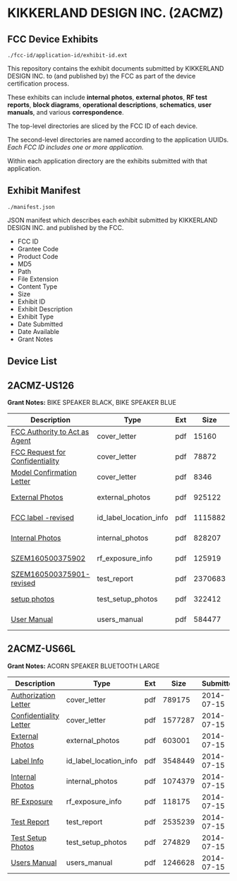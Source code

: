 # KIKKERLAND DESIGN INC. (2ACMZ)
## FCC Device Exhibits

```
./fcc-id/application-id/exhibit-id.ext
```

This repository contains the exhibit documents submitted by KIKKERLAND DESIGN INC. to (and published by) the FCC as part of the device certification process.

These exhibits can include **internal photos**, **external photos**, **RF test reports**, **block diagrams**, **operational descriptions**, **schematics**, **user manuals**, and various **correspondence**.

The top-level directories are sliced by the FCC ID of each device.

The second-level directories are named according to the application UUIDs. *Each FCC ID includes one or more application.*

Within each application directory are the exhibits submitted with that application. 

## Exhibit Manifest

```
./manifest.json
```

JSON manifest which describes each exhibit submitted by KIKKERLAND DESIGN INC. and published by the FCC.

- FCC ID
- Grantee Code
- Product Code
- MD5
- Path
- File Extension
- Content Type
- Size
- Exhibit ID
- Exhibit Description
- Exhibit Type
- Date Submitted
- Date Available
- Grant Notes

## Device List
## 2ACMZ-US126
**Grant Notes:** BIKE SPEAKER BLACK, BIKE SPEAKER BLUE

| Description | Type | Ext | Size | Submitted | Available |
| ----------- | ---- | --- | ---- | --------- | --------- |
| [FCC Authority to Act as Agent](2ACMZ-US126/a6ac7d56ef368db0c459620933658478/3042278.pdf) | cover_letter | pdf | 15160 | 2016-06-27 | 2016-06-28 |
| [FCC Request  for Confidentiality](2ACMZ-US126/a6ac7d56ef368db0c459620933658478/3042279.pdf) | cover_letter | pdf | 78872 | 2016-06-27 | 2016-06-28 |
| [Model Confirmation Letter](2ACMZ-US126/a6ac7d56ef368db0c459620933658478/3042280.pdf) | cover_letter | pdf | 8346 | 2016-06-27 | 2016-06-28 |
| [External Photos](2ACMZ-US126/a6ac7d56ef368db0c459620933658478/3042281.pdf) | external_photos | pdf | 925122 | 2016-06-27 | 2016-06-28 |
| [FCC label -revised](2ACMZ-US126/a6ac7d56ef368db0c459620933658478/3042282.pdf) | id_label_location_info | pdf | 1115882 | 2016-06-27 | 2016-06-28 |
| [Internal Photos](2ACMZ-US126/a6ac7d56ef368db0c459620933658478/3042283.pdf) | internal_photos | pdf | 828207 | 2016-06-27 | 2016-06-28 |
| [SZEM160500375902](2ACMZ-US126/a6ac7d56ef368db0c459620933658478/3042285.pdf) | rf_exposure_info | pdf | 125919 | 2016-06-27 | 2016-06-28 |
| [SZEM160500375901-revised](2ACMZ-US126/a6ac7d56ef368db0c459620933658478/3042287.pdf) | test_report | pdf | 2370683 | 2016-06-27 | 2016-06-28 |
| [setup photos](2ACMZ-US126/a6ac7d56ef368db0c459620933658478/3042288.pdf) | test_setup_photos | pdf | 322412 | 2016-06-27 | 2016-06-28 |
| [User Manual](2ACMZ-US126/a6ac7d56ef368db0c459620933658478/3042289.pdf) | users_manual | pdf | 584477 | 2016-06-27 | 2016-06-28 |
## 2ACMZ-US66L
**Grant Notes:** ACORN SPEAKER BLUETOOTH LARGE

| Description | Type | Ext | Size | Submitted | Available |
| ----------- | ---- | --- | ---- | --------- | --------- |
| [Authorization Letter](2ACMZ-US66L/bdbfa66fc6790056677269cc2b25759b/2325746.pdf) | cover_letter | pdf | 789175 | 2014-07-15 | 2014-07-15 |
| [Confidentiality Letter](2ACMZ-US66L/bdbfa66fc6790056677269cc2b25759b/2325747.pdf) | cover_letter | pdf | 1577287 | 2014-07-15 | 2014-07-15 |
| [External Photos](2ACMZ-US66L/bdbfa66fc6790056677269cc2b25759b/2325745.pdf) | external_photos | pdf | 603001 | 2014-07-15 | 2014-07-15 |
| [Label Info](2ACMZ-US66L/bdbfa66fc6790056677269cc2b25759b/2325749.pdf) | id_label_location_info | pdf | 3548449 | 2014-07-15 | 2014-07-15 |
| [Internal Photos](2ACMZ-US66L/bdbfa66fc6790056677269cc2b25759b/2325748.pdf) | internal_photos | pdf | 1074379 | 2014-07-15 | 2014-07-15 |
| [RF Exposure](2ACMZ-US66L/bdbfa66fc6790056677269cc2b25759b/2325752.pdf) | rf_exposure_info | pdf | 118175 | 2014-07-15 | 2014-07-15 |
| [Test Report](2ACMZ-US66L/bdbfa66fc6790056677269cc2b25759b/2325751.pdf) | test_report | pdf | 2535239 | 2014-07-15 | 2014-07-15 |
| [Test Setup Photos](2ACMZ-US66L/bdbfa66fc6790056677269cc2b25759b/2325750.pdf) | test_setup_photos | pdf | 274829 | 2014-07-15 | 2014-07-15 |
| [Users Manual](2ACMZ-US66L/bdbfa66fc6790056677269cc2b25759b/2325753.pdf) | users_manual | pdf | 1246628 | 2014-07-15 | 2014-07-15 |
